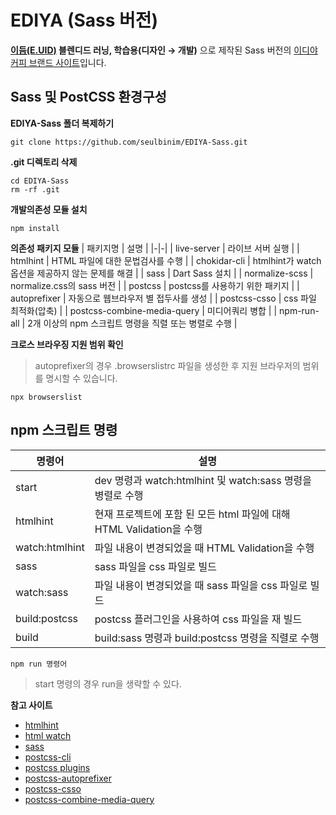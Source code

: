 # EDIYA (Sass 버전)

**[이듬(E.UID)](https://euid.dev) 블렌디드 러닝, 학습용(디자인 → 개발)** 으로 제작된 Sass 버전의 [이디야 커피 브랜드 사이트](https://seulbinim.github.io/EDIYA-Sass/)입니다.

## Sass 및 PostCSS 환경구성

**EDIYA-Sass 폴더 복제하기**
```
git clone https://github.com/seulbinim/EDIYA-Sass.git
```

**.git 디렉토리 삭제**
```
cd EDIYA-Sass
rm -rf .git
```

**개발의존성 모듈 설치**
```
npm install
```

**의존성 패키지 모듈**
| 패키지명 | 설명 |
|-|-|
| live-server | 라이브 서버 실행 |
| htmlhint | HTML 파일에 대한 문법검사를 수행 |
| chokidar-cli | htmlhint가 watch 옵션을 제공하지 않는 문제를 해결 |
| sass | Dart Sass 설치 |
| normalize-scss | normalize.css의 sass 버전 |
| postcss | postcss를 사용하기 위한 패키지 |
| autoprefixer | 자동으로 웹브라우저 별 접두사를 생성 |
| postcss-csso | css 파일 최적화(압축) |
| postcss-combine-media-query | 미디어쿼리 병합 |
| npm-run-all | 2개 이상의 npm 스크립트 명령을 직렬 또는 병렬로 수행 |

**크로스 브라우징 지원 범위 확인**
> autoprefixer의 경우 .browserslistrc 파일을 생성한 후 지원 브라우저의 범위를 명시할 수 있습니다.  
```
npx browserslist
```

## npm 스크립트 명령

| 명령어 | 설명 |
|-|-|
| start | dev 명령과 watch:htmlhint 및 watch:sass 명령을 병렬로 수행 |
| htmlhint | 현재 프로젝트에 포함 된 모든 html 파일에 대해 HTML Validation을 수행 |
| watch:htmlhint | 파일 내용이 변경되었을 때 HTML Validation을 수행 |
| sass | sass 파일을 css 파일로 빌드 |
| watch:sass | 파일 내용이 변경되었을 때 sass 파일을 css 파일로 빌드 |
| build:postcss | postcss 플러그인을 사용하여 css 파일을 재 빌드 |
| build | build:sass 명령과 build:postcss 명령을 직렬로 수행 |

```
npm run 명령어
```
> start 명령의 경우 run을 생략할 수 있다.  

**참고 사이트**  
- [htmlhint](https://www.npmjs.com/package/htmlhint) 
- [html watch](https://github.com/htmlhint/HTMLHint/issues/135#issuecomment-267123306)
- [sass](https://www.npmjs.com/package/sass)
- [postcss-cli](https://github.com/postcss/postcss-cli)
- [postcss plugins](https://github.com/postcss/postcss/blob/main/docs/plugins.md)
- [postcss-autoprefixer](https://github.com/postcss/autoprefixer)
- [postcss-csso](https://github.com/lahmatiy/postcss-csso)
- [postcss-combine-media-query](https://github.com/SassNinja/postcss-combine-media-query)
